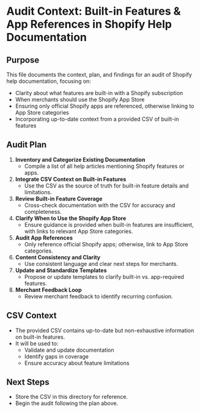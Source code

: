 # Audit Context: Built-in Features & App References in Shopify Help Documentation

## Purpose
This file documents the context, plan, and findings for an audit of Shopify help documentation, focusing on:
- Clarity about what features are built-in with a Shopify subscription
- When merchants should use the Shopify App Store
- Ensuring only official Shopify apps are referenced, otherwise linking to App Store categories
- Incorporating up-to-date context from a provided CSV of built-in features

## Audit Plan
1. **Inventory and Categorize Existing Documentation**
   - Compile a list of all help articles mentioning Shopify features or apps.
2. **Integrate CSV Context on Built-in Features**
   - Use the CSV as the source of truth for built-in feature details and limitations.
3. **Review Built-in Feature Coverage**
   - Cross-check documentation with the CSV for accuracy and completeness.
4. **Clarify When to Use the Shopify App Store**
   - Ensure guidance is provided when built-in features are insufficient, with links to relevant App Store categories.
5. **Audit App References**
   - Only reference official Shopify apps; otherwise, link to App Store categories.
6. **Content Consistency and Clarity**
   - Use consistent language and clear next steps for merchants.
7. **Update and Standardize Templates**
   - Propose or update templates to clarify built-in vs. app-required features.
8. **Merchant Feedback Loop**
   - Review merchant feedback to identify recurring confusion.

## CSV Context
- The provided CSV contains up-to-date but non-exhaustive information on built-in features.
- It will be used to:
  - Validate and update documentation
  - Identify gaps in coverage
  - Ensure accuracy about feature limitations

## Next Steps
- Store the CSV in this directory for reference.
- Begin the audit following the plan above. 
